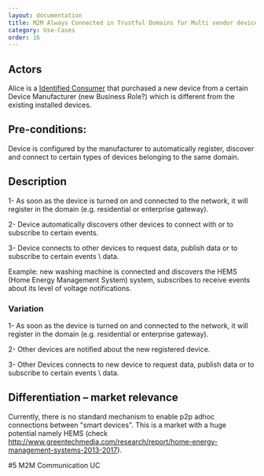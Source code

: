 ```yaml
---
layout: documentation
title: M2M Always Connected in Trustful Domains for Multi vendor devices
category: Use-Cases
order: 16
---
```


## Actors

Alice is a [Identified Consumer](../business-models/business-roles.md#identified-service-consumer) that purchased a new device from a certain Device Manufacturer (new Business Role?) which is different from the existing installed devices.

## Pre-conditions:

Device is configured by the manufacturer to automatically register, discover and connect to certain types of devices belonging to the same domain.

## Description

1- As soon as the device is turned on and connected to the network, it will register in the domain (e.g. residential or enterprise gateway).

2- Device automatically discovers other devices to connect with or to subscribe to certain events.

3- Device connects to other devices to request data, publish data or to subscribe to certain events \ data.

Example: new washing machine is connected and discovers the HEMS (Home Energy Management System) system, subscribes to receive events about its level of voltage notifications.

### Variation

1- As soon as the device is turned on and connected to the network, it will register in the domain (e.g. residential or enterprise gateway).

2- Other devices are notified about the new registered device.

3- Other Devices connects to new device to request data, publish data or to subscribe to certain events \ data.

## Differentiation – market relevance

Currently, there is no standard mechanism to enable p2p adhoc connections between "smart devices". This is a market with a huge potential namely HEMS (check  http://www.greentechmedia.com/research/report/home-energy-management-systems-2013-2017).

#5 M2M Communication UC
